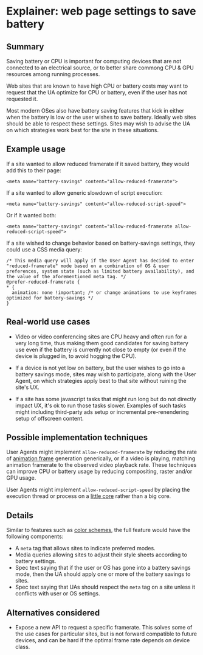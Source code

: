 # Explainer: web page settings to save battery

## Summary

Saving battery or CPU is important for computing devices that are not connected to an electrical source, or to better share commong CPU & GPU resources among running processes.

Web sites that are known to have high CPU or battery costs may want to request that the UA optimize for CPU or battery, even if the user has not requested it.

Most modern OSes also have battery saving features that kick in either when the battery is low or the user wishes to save battery. Ideally web sites should be able to respect these settings. Sites may wish to advise the UA on which strategies work best for the site in these situations.

## Example usage

If a site wanted to allow reduced framerate if it saved battery, they would add this to their page:

```
<meta name="battery-savings" content="allow-reduced-framerate">
```

If a site wanted to allow generic slowdown of script execution:

```
<meta name="battery-savings" content="allow-reduced-script-speed">
```

Or if it wanted both:

```
<meta name="battery-savings" content="allow-reduced-framerate allow-reduced-script-speed">
```


If a site wished to change behavior based on battery-savings settings, they could use a CSS media query:

```
/* This media query will apply if the User Agent has decided to enter "reduced-framerate" mode based on a combination of OS & user
preferences, system state (such as limited battery availability), and the value of the aforementioned meta tag. */
@prefer-reduced-framerate {
* {
  animation: none !important; /* or change animations to use keyframes optimized for battery-savings */
}

```

## Real-world use cases

* Video or video conferencing sites are CPU heavy and often run for a very long time, thus making them good candidates for saving battery use even if the battery is currently not close to empty (or even if the device is plugged in, to avoid hogging the CPU).

* If a device is not yet low on battery, but the user wishes to go into a battery savings mode, sites may wish to participate, along with the User Agent, on which strategies apply best to that site without ruining the site's UX.

* If a site has some javascript tasks that might run long but do not directly impact UX, it's ok to run those tasks slower. Examples of such tasks might including third-party ads setup or incremental pre-renendering setup of offscreen content.

## Possible implementation techniques

User Agents might implement `allow-reduced-framerate` by reducing the rate of [animation frame](https://html.spec.whatwg.org/multipage/webappapis.html#update-the-rendering) generation generically, or if a video is playing, matching animation framerate to the observed video playback rate. These techniques can improve CPU or battery usage by reducing compositing, raster and/or GPU usage.

User Agents might implement `allow-reduced-script-speed` by placing the execution thread or process on a [little core](https://en.wikipedia.org/wiki/ARM_big.LITTLE) rather than a big core.


## Details

Similar to features such as [color schemes](https://drafts.csswg.org/css-color-adjust/#color-scheme-meta), the full feature would have the following components:

* A `meta` tag that allows sites to indicate preferred modes.
* Media queries allowing sites to adjust their style sheets according to battery settings.
* Spec text saying that if the user or OS has gone into a battery savings mode, then the UA should apply one or more of the battery savings to sites.
* Spec text saying that UAs should respect the `meta` tag on a site unless it conflicts with user or OS settings.

## Alternatives considered

* Expose a new API to request a specific framerate. This solves some of the use cases for particular sites, but is not forward compatible to future devices, and can be hard if the optimal frame rate depends on device class.


